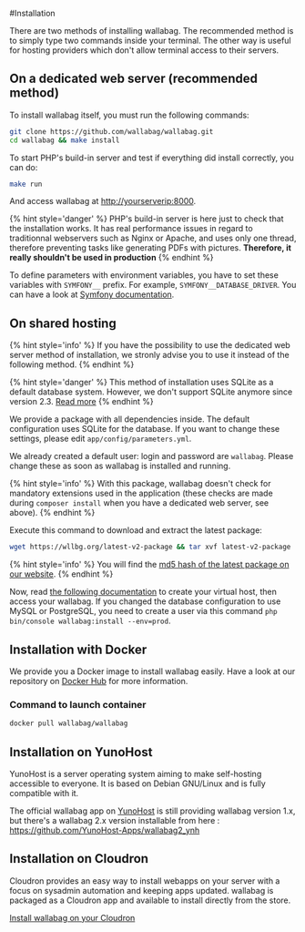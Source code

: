 #Installation

There are two methods of installing wallabag. The recommended method is to simply type two commands inside your terminal. The other way is useful for hosting providers which don't allow terminal access to their servers.

## On a dedicated web server (recommended method)

To install wallabag itself, you must run the following commands:

```bash
git clone https://github.com/wallabag/wallabag.git
cd wallabag && make install
```

To start PHP's build-in server and test if everything did install correctly, you can do:

```bash
make run
```

And access wallabag at <http://yourserverip:8000>.

{% hint style='danger' %}
PHP's build-in server is here just to check that the installation works. It has real performance issues in regard to traditionnal webservers such as Nginx or Apache, and uses only one thread, therefore preventing tasks like generating PDFs with pictures. **Therefore, it really shouldn't be used in production**
{% endhint %}

To define parameters with environment variables, you have to set these variables with `SYMFONY__` prefix. For example, `SYMFONY__DATABASE_DRIVER`. You can have a look at [Symfony documentation](http://symfony.com/doc/current/cookbook/configuration/external_parameters.html).

## On shared hosting

{% hint style='info' %}
If you have the possibility to use the dedicated web server method of installation, we stronly advise you to use it instead of the following method.
{% endhint %}

{% hint style='danger' %}
This method of installation uses SQLite as a default database system. However, we don't support SQLite anymore since version 2.3. [Read more](faq.md)
{% endhint %}

We provide a package with all dependencies inside. The default configuration uses SQLite for the database. If you want to change these settings, please edit `app/config/parameters.yml`.

We already created a default user: login and password are `wallabag`. Please change these as soon as wallabag is installed and running.

{% hint style='info' %}
With this package, wallabag doesn't check for mandatory extensions used in the application (these checks are made during `composer install` when you have a dedicated web server, see above).
{% endhint %}

Execute this command to download and extract the latest package:

```bash
wget https://wllbg.org/latest-v2-package && tar xvf latest-v2-package
```

{% hint style='info' %}
You will find the [md5 hash of the latest package on our website](https://static.wallabag.org/releases/).
{% endhint %}

Now, read [the following documentation](virtualhosts.md) to create your virtual host, then access your wallabag. If you changed the database configuration to use MySQL or PostgreSQL, you need to create a user via this command `php bin/console wallabag:install --env=prod`.

## Installation with Docker

We provide you a Docker image to install wallabag easily. Have a look at our repository on [Docker Hub](https://hub.docker.com/r/wallabag/wallabag/) for more information.

### Command to launch container

```bash
docker pull wallabag/wallabag
```

## Installation on YunoHost

YunoHost is a server operating system aiming to make self-hosting accessible to everyone. It is based on Debian GNU/Linux and is fully compatible with it.

The official wallabag app on [YunoHost](https://yunohost.org) is still providing wallabag version 1.x, but there's a wallabag 2.x version installable from here : https://github.com/YunoHost-Apps/wallabag2_ynh

## Installation on Cloudron

Cloudron provides an easy way to install webapps on your server with a focus on sysadmin automation and keeping apps updated. wallabag is packaged as a Cloudron app and available to install directly from the store.

[Install wallabag on your Cloudron](https://cloudron.io/store/org.wallabag.cloudronapp.html)

